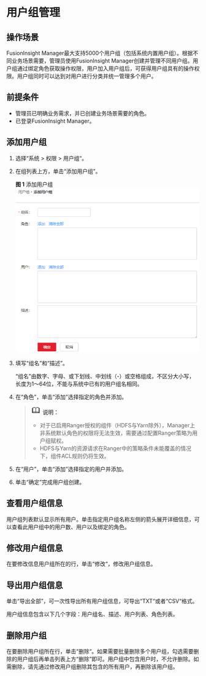 # 用户组管理<a name="admin_guide_000147"></a>

## 操作场景<a name="section4888719"></a>

FusionInsight Manager最大支持5000个用户组（包括系统内置用户组）。根据不同业务场景需要，管理员使用FusionInsight Manager创建并管理不同用户组。用户组通过绑定角色获取操作权限，用户加入用户组后，可获得用户组具有的操作权限。用户组同时可以达到对用户进行分类并统一管理多个用户。

## 前提条件<a name="section43998472"></a>

-   管理员已明确业务需求，并已创建业务场景需要的角色。
-   已登录FusionInsight Manager。

## 添加用户组<a name="section205453863818"></a>

1.  选择“系统  \>  权限  \>  用户组“。
2.  在组列表上方，单击“添加用户组”。

    **图 1**  添加用户组<a name="fig140145015416"></a>  
    ![](figures/添加用户组.png "添加用户组")

3.  填写“组名”和“描述”。

    “组名”由数字、字母、或下划线、中划线（-）或空格组成，不区分大小写，长度为1～64位，不能与系统中已有的用户组名相同。

4.  在“角色”，单击“添加”选择指定的角色并添加。

    >![](public_sys-resources/icon-note.gif) **说明：** 
    >-   对于已启用Ranger授权的组件（HDFS与Yarn除外），Manager上非系统默认角色的权限将无法生效，需要通过配置Ranger策略为用户组赋权。
    >-   HDFS与Yarn的资源请求在Ranger中的策略条件未能覆盖的情况下，组件ACL规则仍将生效。

5.  在“用户”，单击“添加”选择指定的用户并添加。
6.  单击“确定”完成用户组创建。

## 查看用户组信息<a name="section6770117204012"></a>

用户组列表默认显示所有用户。单击指定用户组名称左侧的箭头展开详细信息，可以查看此用户组中的用户数、用户以及绑定的角色。

## 修改用户组信息<a name="section11987134143911"></a>

在要修改信息用户组所在的行，单击“修改“，修改用户组信息。

## 导出用户组信息<a name="section14860161203916"></a>

单击“导出全部”，可一次性导出所有用户组信息，可导出“TXT“或者“CSV“格式。

用户组信息包含以下几个字段：用户组名、描述、用户列表、角色列表。

## 删除用户组<a name="section73271229143919"></a>

在要删除用户组所在行，单击“删除“。如果需要批量删除多个用户组，勾选需要删除的用户组后再单击列表上方“删除”即可。用户组中包含用户时，不允许删除。如需删除，请先通过修改用户组删除其包含的所有用户，再删除该用户组。

